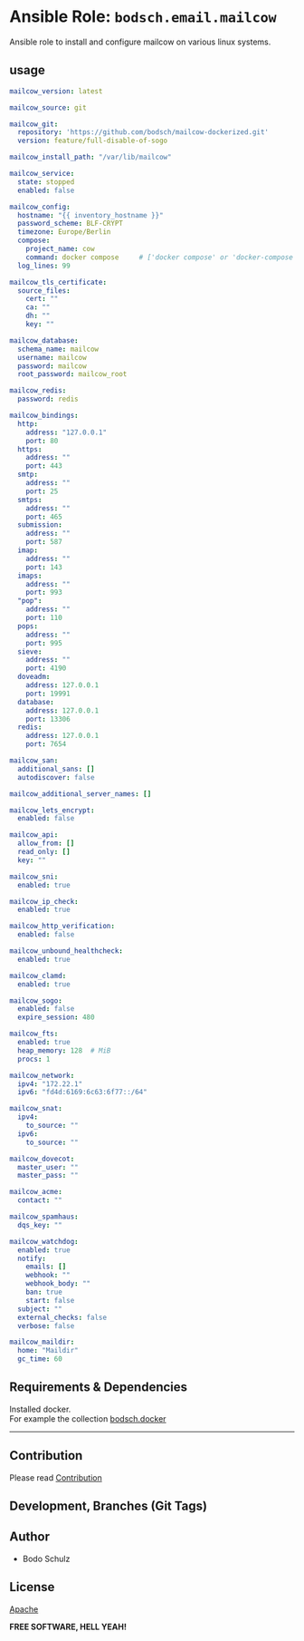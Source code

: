 
# Ansible Role:  `bodsch.email.mailcow`

Ansible role to install and configure mailcow on various linux systems.

## usage 

```yaml
mailcow_version: latest

mailcow_source: git

mailcow_git:
  repository: 'https://github.com/bodsch/mailcow-dockerized.git'
  version: feature/full-disable-of-sogo

mailcow_install_path: "/var/lib/mailcow"

mailcow_service:
  state: stopped
  enabled: false

mailcow_config:
  hostname: "{{ inventory_hostname }}"
  password_scheme: BLF-CRYPT
  timezone: Europe/Berlin
  compose:
    project_name: cow
    command: docker compose     # ['docker compose' or 'docker-compose']
  log_lines: 99

mailcow_tls_certificate:
  source_files:
    cert: ""
    ca: ""
    dh: ""
    key: ""

mailcow_database:
  schema_name: mailcow
  username: mailcow
  password: mailcow
  root_password: mailcow_root

mailcow_redis:
  password: redis

mailcow_bindings:
  http:
    address: "127.0.0.1"
    port: 80
  https:
    address: ""
    port: 443
  smtp:
    address: ""
    port: 25
  smtps:
    address: ""
    port: 465
  submission:
    address: ""
    port: 587
  imap:
    address: ""
    port: 143
  imaps:
    address: ""
    port: 993
  "pop":
    address: ""
    port: 110
  pops:
    address: ""
    port: 995
  sieve:
    address: ""
    port: 4190
  doveadm:
    address: 127.0.0.1
    port: 19991
  database:
    address: 127.0.0.1
    port: 13306
  redis:
    address: 127.0.0.1
    port: 7654

mailcow_san:
  additional_sans: []
  autodiscover: false

mailcow_additional_server_names: []

mailcow_lets_encrypt:
  enabled: false

mailcow_api:
  allow_from: []
  read_only: []
  key: ""

mailcow_sni:
  enabled: true

mailcow_ip_check:
  enabled: true

mailcow_http_verification:
  enabled: false

mailcow_unbound_healthcheck:
  enabled: true

mailcow_clamd:
  enabled: true

mailcow_sogo:
  enabled: false
  expire_session: 480

mailcow_fts:
  enabled: true
  heap_memory: 128  # MiB
  procs: 1

mailcow_network:
  ipv4: "172.22.1"
  ipv6: "fd4d:6169:6c63:6f77::/64"

mailcow_snat:
  ipv4:
    to_source: ""
  ipv6:
    to_source: ""

mailcow_dovecot:
  master_user: ""
  master_pass: ""

mailcow_acme:
  contact: ""

mailcow_spamhaus:
  dqs_key: ""

mailcow_watchdog:
  enabled: true
  notify:
    emails: []
    webhook: ""
    webhook_body: ""
    ban: true
    start: false
  subject: ""
  external_checks: false
  verbose: false

mailcow_maildir:
  home: "Maildir"
  gc_time: 60
```

## Requirements & Dependencies

Installed docker.  
For example the collection [bodsch.docker](https://github.com/bodsch/ansible-collection-docker)

---

## Contribution

Please read [Contribution](CONTRIBUTING.md)

## Development,  Branches (Git Tags)

## Author

- Bodo Schulz

## License

[Apache](LICENSE)

**FREE SOFTWARE, HELL YEAH!**
